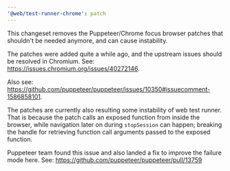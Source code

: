 ```yaml
---
'@web/test-runner-chrome': patch
---
```


This changeset removes the Puppeteer/Chrome focus browser patches that shouldn't
be needed anymore, and can cause instability.

The patches were added quite a while ago, and the upstream issues should
be resolved in Chromium. See: https://issues.chromium.org/issues/40272146.

Also see:
https://github.com/puppeteer/puppeteer/issues/10350#issuecomment-1586858101.

The patches are currently also resulting some instability of web test
runner. That is because the patch calls an exposed function from inside
the browser, while navigation later on during `stopSession` can happen;
breaking the handle for retrieving function call arguments passed to the
exposed function.

Puppeteer team found this issue and also landed a fix to improve the
failure mode here. See:
https://github.com/puppeteer/puppeteer/pull/13759

